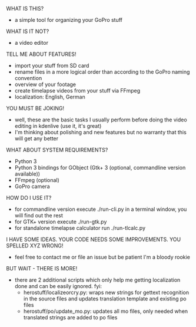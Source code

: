 WHAT IS THIS?

- a simple tool for organizing your GoPro stuff

WHAT IS IT NOT?

- a video editor

TELL ME ABOUT FEATURES!

- import your stuff from SD card
- rename files in a more logical order than according to the GoPro naming convention
- overview of your footage
- create timelapse videos from your stuff via FFmpeg
- localization: English, German

YOU MUST BE JOKING!

- well, these are the basic tasks I usually perform before doing the video editing in kdenlive (use it, it's great)
- I'm thinking about polishing and new features but no warranty that this will get any better

WHAT ABOUT SYSTEM REQUIREMENTS?

- Python 3
- Python 3 bindings for GObject (Gtk+ 3 (optional, commandline version available))
- FFmpeg (optional)
- GoPro camera

HOW DO I USE IT?

- for commandline version execute ./run-cli.py in a terminal window, you will find out the rest
- for GTK+ version execute ./run-gtk.py
- for standalone timelapse calculator run ./run-tlcalc.py

I HAVE SOME IDEAS.
YOUR CODE NEEDS SOME IMPROVEMENTS.
YOU SPELLED XYZ WRONG!

- feel free to contact me or file an issue but be patient I'm a bloody rookie

BUT WAIT - THERE IS MORE!

- there are 2 additional scripts which only help me getting localization done and can be easily ignored. fyi:
  - herostuff/localizeorcry.py:     wraps new strings for gettext recognition in the source files and updates translation template and existing po files
  - herostuff/po/update_mo.py:      updates all mo files, only needed when translated strings are added to po files
